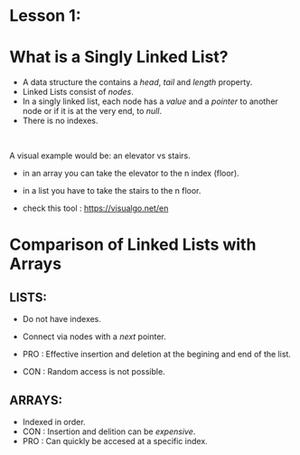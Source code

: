 # Lesson 1: 

# What is a Singly Linked List?

- A data structure the contains a *head*, *tail* and *length* property. 
- Linked Lists consist of *nodes*.
- In a singly linked list, each node has a *value* and a *pointer* to another node or if it is at the very end, to _null_.
- There is no indexes.
<br>

A visual example would be: an elevator vs stairs.
- in an array you can take the elevator to the n index (floor).
- in a list you have to take the stairs to the n floor.

- check this tool : https://visualgo.net/en

# Comparison of Linked Lists with Arrays

## LISTS:
- Do not have indexes.
- Connect via nodes with a *next* pointer.

- PRO : Effective insertion and deletion at the begining and end of the list.
- CON : Random access is not possible.

## ARRAYS:
- Indexed in order.
- CON : Insertion and delition can be _expensive_.
- PRO : Can quickly be accesed at a specific index.

